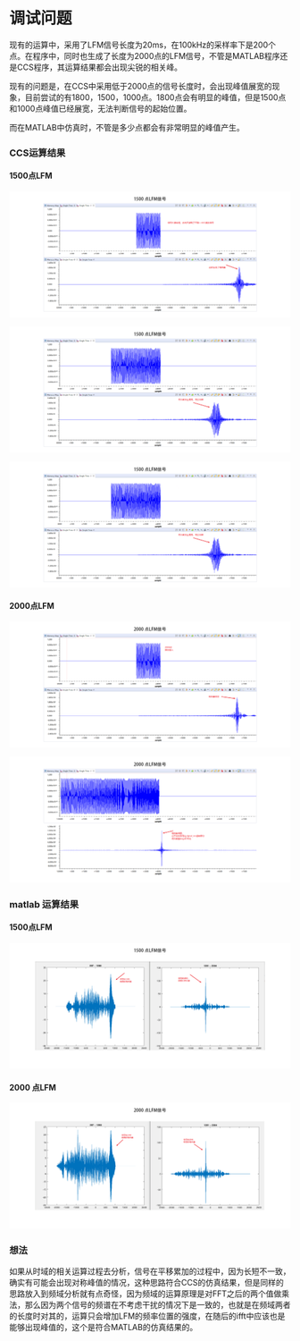 # 调试问题
现有的运算中，采用了LFM信号长度为20ms，在100kHz的采样率下是200个点。在程序中，同时也生成了长度为2000点的LFM信号，不管是MATLAB程序还是CCS程序，其运算结果都会出现尖锐的相关峰。

现有的问题是，在CCS中采用低于2000点的信号长度时，会出现峰值展宽的现象，目前尝试的有1800，1500，1000点。1800点会有明显的峰值，但是1500点和1000点峰值已经展宽，无法判断信号的起始位置。

而在MATLAB中仿真时，不管是多少点都会有非常明显的峰值产生。

### CCS运算结果

#### 1500点LFM

![1500short](image/1500short.png)

![1500long](image/1500long.png)

![1500long](image/1500long.png)

#### 2000点LFM

![2000short](image/2000short.png)

![2000full](image/2000full.png)

### matlab 运算结果

#### 1500点LFM

![mt1500l](image/mt1500l.png)

#### 2000 点LFM

![mt2000l](image/mt2000l.png)

### 想法

如果从时域的相关运算过程去分析，信号在平移累加的过程中，因为长短不一致，确实有可能会出现对称峰值的情况，这种思路符合CCS的仿真结果，但是同样的思路放入到频域分析就有点奇怪，因为频域的运算原理是对FFT之后的两个值做乘法，那么因为两个信号的频谱在不考虑干扰的情况下是一致的，也就是在频域两者的长度时对其的，运算只会增加LFM的频率位置的强度，在随后的ifft中应该也是能够出现峰值的，这个是符合MATLAB的仿真结果的。